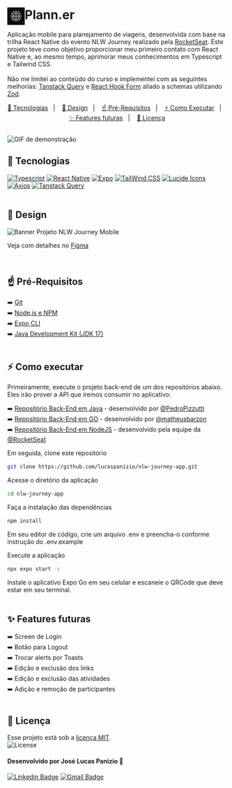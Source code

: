 <div>
  <img src="assets/images/icon.png" alt="Logo NLW Journey" align="left" width="40px"/>
  <h1 align="left">Plann.er</h1>
</div>
<p align="left">  
  Aplicação mobile para planejamento de viagens, desenvolvida com base na trilha React Native do evento NLW Journey realizado pela <a href="https://www.rocketseat.com.br/">RocketSeat</a>. Este projeto teve como objetivo proporcionar meu primeiro contato com React Native e, ao mesmo tempo, aprimorar meus conhecimentos em Typescript e Tailwind CSS. <br><br>
  Não me limitei ao conteúdo do curso e implementei com as seguintes melhorias: <a href="https://tanstack.com/query/latest">Tanstack Query</a> e <a href="https://react-hook-form.com/">React Hook Form</a> aliado a schemas utilizando <a href="https://zod.dev/">Zod</a>.
</p>

<p align="center">
  <a href="#-tecnologias">🚀 Tecnologias</a>&nbsp;&nbsp;&nbsp;|&nbsp;&nbsp;&nbsp;
  <a href="#--design">🎨 Design</a>&nbsp;&nbsp;&nbsp;|&nbsp;&nbsp;&nbsp;
  <a href="#-pré-requisitos">☝ Pré-Requisitos</a>&nbsp;&nbsp;&nbsp;|&nbsp;&nbsp;&nbsp;
  <a href="#-como-executar">⚡ Como Executar</a>&nbsp;&nbsp;&nbsp;|&nbsp;&nbsp;&nbsp;
  <a href="#-features-futuras">✨ Features futuras</a>&nbsp;&nbsp;&nbsp;|&nbsp;&nbsp;&nbsp; 
  <a href="#-licença">📜 Licença</a>   
  <br><br>

![GIF de demonstração](https://github.com/user-attachments/assets/b1c955af-e959-4284-bfbd-8f75ac273011)

## 🚀 Tecnologias

<div>
  <a href="https://www.typescriptlang.org/" target="_blank"><img src="https://img.shields.io/badge/Typescript-%233178C6?style=for-the-badge&logo=Typescript&logoColor=%23fff" alt="Typescript"/></a>
  <a href="https://reactnative.dev/" target="_blank"><img src="https://img.shields.io/badge/react_native-%2320232a.svg?style=for-the-badge&logo=react&logoColor=%2361DAFB" alt="React Native"/></a>
  <a href="https://expo.dev/" target="_blank"><img src="https://img.shields.io/badge/expo-1C1E24?style=for-the-badge&logo=expo&logoColor=#D04A37" alt="Expo"/></a>
  <a href="https://tailwindcss.com/" target="_blank"><img src="https://img.shields.io/badge/tailwindcss-%2338B2AC.svg?style=for-the-badge&logo=tailwind-css&logoColor=white" alt="TailWind CSS"></a>
  <a href="https://lucide.dev/" target="_blank"><img src="https://img.shields.io/badge/lucide%20icons-161618.svg?style=for-the-badge&logoColor=white" alt="Lucide Icons"/></a>
  <a href="https://axios-http.com/" target="_blank"><img src="https://img.shields.io/badge/axios-671ddf?&style=for-the-badge&logo=axios&logoColor=white" alt="Axios"/></a>
  <a href="https://tanstack.com/" target="_blank"><img src="https://img.shields.io/badge/-React%20Query-FF4154?style=for-the-badge&logo=react%20query&logoColor=white" alt="Tanstack Query"/></a>  
</div>
<br>

## 🎨 Design

<img src="https://github.com/user-attachments/assets/611513c5-7aef-4e00-88d5-f84468b042da" alt="Banner Projeto NLW Journey Mobile" title="Banner Projeto NLW Journey Mobile"> 
<p>Veja com detalhes no <a href="https://www.figma.com/design/9k08ULHs8eEuLSvMC7MQID/NLW-Journey-%E2%80%A2-Planejador-de-viagem-(Community)?node-id=0-1&t=6nCYna8pIIKkiBKU-0"> Figma</a></p>
<br>

## ☝ Pré-Requisitos

➡️ [Git](https://git-scm.com/) <br>
➡️ [Node.js e NPM](https://nodejs.org/) <br>
➡️ [Expo CLI](https://docs.expo.dev/get-started/installation/) <br>
➡️ [Java Development Kit (JDK 17)](https://adoptium.net/) <br>
<br>

## ⚡ Como executar

Primeiramente, execute o projeto back-end de um dos repositórios abaixo.<br>
Eles irão prover a API que iremos consumir no aplicativo:

➡️ [Repositório Back-End em Java](https://github.com/PedroPizzutti/nlw-journey-java) - desenvolvido por [@PedroPizzutti](https://github.com/PedroPizzutti) <br>
➡️ [Repositório Back-End em GO](https://github.com/matheusbarzon/nlw-journey-go) - desenvolvido por [@matheusbarzon](https://github.com/matheusbarzon) <br>
➡️ [Repositório Back-End em NodeJS](https://github.com/rocketseat-education/nlw-journey-nodejs) - desenvolvido pela equipe da [@RocketSeat](https://github.com/rocketseat-education) <br>

Em seguida, clone este repositório

```bash
git clone https://github.com/lucaspanizio/nlw-journey-app.git
```

Acesse o diretório da aplicação

```bash
cd nlw-journey-app
```

Faça a instalação das dependências

```bash
npm install
```

Em seu editor de código, crie um arquivo .env e preencha-o conforme instrução do .env.example

Execute a aplicação

```bash
npx expo start -c
```

Instale o aplicativo Expo Go em seu celular e escaneie o QRCode que deve estar em seu terminal.
<br><br>

## ✨ Features futuras

➡️ Screen de Login <br>
➡️ Botão para Logout <br>
➡️ Trocar alerts por Toasts <br>
➡️ Edição e exclusão dos links <br>
➡️ Edição e exclusão das atividades <br>
➡️ Adição e remoção de participantes <br>
<br>

## 📜 Licença

<p>Esse projeto está sob a <a href="https://github.com/lucaspanizio/nlw-journey-app/blob/main/LICENSE">licença MIT</a>.<br>
<img alt="License" src="https://img.shields.io/static/v1?label=license&message=MIT&color=49AA26&labelColor=000000">
</p>

#### Desenvolvido por José Lucas Panizio 🖖

[![Linkedin Badge](https://img.shields.io/badge/-LinkedIn-blue?style=flat-square&logo=Linkedin&logoColor=white&link=https://www.linkedin.com/in/lucaspanizio/)](https://www.linkedin.com/in/lucaspanizio/)
[![Gmail Badge](https://img.shields.io/badge/-Gmail-ff0000?style=flat-square&labelColor=ff0000&logo=gmail&logoColor=white&link=mailto:lucaspanizio@gmail.com)](mailto:lucaspanizio@gmail.com)
